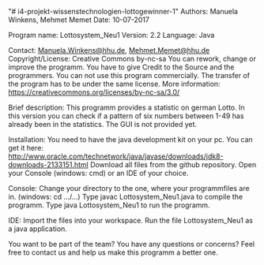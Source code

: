 "# i4-projekt-wissenstechnologien-lottogewinner-1" 
Authors: Manuela Winkens, Mehmet Memet
Date: 10-07-2017

Program name: Lottosystem_Neu1
Version: 2.2
Language: Java

Contact: Manuela.Winkens@hhu.de, Mehmet.Memet@hhu.de
Copyright/License: Creative Commons by-nc-sa
You can rework, change or improve the programm. 
You have to give Credit to the Source and the programmers.
You can not use this program commercially.
The transfer of the program has to be under the same license.
More information: https://creativecommons.org/licenses/by-nc-sa/3.0/

Brief description: This programm provides a statistic on german Lotto. 
In this version you can check if a pattern of six numbers between 1-49 has
already been in the statistics. The GUI is not provided yet.

Installation: You need to have the java development kit on your pc.
You can get it here: http://www.oracle.com/technetwork/java/javase/downloads/jdk8-downloads-2133151.html
Download all files from the github repository. 
Open your Console (windows: cmd) or an IDE of your choice.

Console:
Change your directory to the one, where your programmfiles are in. (windows: cd .../...)
Type javac Lottosystem_Neu1.java to compile the programm.
Type java Lottosystem_Neu1 to run the programm.

IDE:
Import the files into your workspace.
Run the file Lottosystem_Neu1 as a java application.

You want to be part of the team?
You have any questions or concerns?
Feel free to contact us and help us make this programm a better one.
